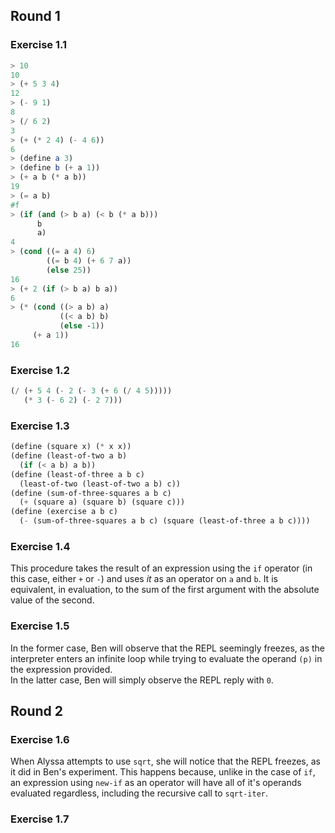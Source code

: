 ## Round 1
### Exercise 1.1
```scheme
> 10
10
> (+ 5 3 4)
12
> (- 9 1)
8
> (/ 6 2)
3
> (+ (* 2 4) (- 4 6))
6
> (define a 3)
> (define b (+ a 1))
> (+ a b (* a b))
19
> (= a b)
#f
> (if (and (> b a) (< b (* a b)))
      b
      a)
4
> (cond ((= a 4) 6)
        ((= b 4) (+ 6 7 a))
        (else 25))
16
> (+ 2 (if (> b a) b a))
6
> (* (cond ((> a b) a)
           ((< a b) b)
           (else -1))
     (+ a 1))
16
```
### Exercise 1.2
```scheme
(/ (+ 5 4 (- 2 (- 3 (+ 6 (/ 4 5)))))
   (* 3 (- 6 2) (- 2 7)))
```
### Exercise 1.3
```scheme
(define (square x) (* x x))
(define (least-of-two a b)
  (if (< a b) a b))
(define (least-of-three a b c)
  (least-of-two (least-of-two a b) c))
(define (sum-of-three-squares a b c)
  (+ (square a) (square b) (square c)))
(define (exercise a b c)
  (- (sum-of-three-squares a b c) (square (least-of-three a b c))))
```
### Exercise 1.4
This procedure takes the result of an expression using the `if` operator (in this case, either `+` or `-`) and uses *it* as an operator on `a` and `b`. It is equivalent, in evaluation, to the sum of the first argument with the absolute value of the second.
### Exercise 1.5
In the former case, Ben will observe that the REPL seemingly freezes, as the interpreter enters an infinite loop while trying to evaluate the operand `(p)` in the expression provided.\
In the latter case, Ben will simply observe the REPL reply with `0`.

## Round 2
### Exercise 1.6
When Alyssa attempts to use `sqrt`, she will notice that the REPL freezes, as it did in Ben's experiment. This happens because, unlike in the case of `if`, an expression using `new-if` as an operator will have all of it's operands evaluated regardless, including the recursive call to `sqrt-iter`.
### Exercise 1.7
